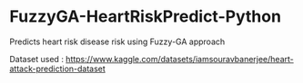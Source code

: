 # FuzzyGA-HeartRiskPredict-Python
Predicts heart risk disease risk using Fuzzy-GA approach

Dataset used : https://www.kaggle.com/datasets/iamsouravbanerjee/heart-attack-prediction-dataset

